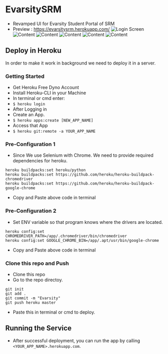 # EvarsitySRM
- Revamped UI for Evarsity Student Portal of SRM
- Preview : https://evarsitysrm.herokuapp.com/
![Login Screen](https://github.com/revanrohith/EvarsitySRM/raw/master/Screenshots/1.png)
![Content](https://github.com/revanrohith/EvarsitySRM/raw/master/Screenshots/2.png)
![Content](https://github.com/revanrohith/EvarsitySRM/raw/master/Screenshots/3.png)
![Content](https://github.com/revanrohith/EvarsitySRM/raw/master/Screenshots/4.png)
![Content](https://github.com/revanrohith/EvarsitySRM/raw/master/Screenshots/5.png)
![Content](https://github.com/revanrohith/EvarsitySRM/raw/master/Screenshots/6.png)

## Deploy in Heroku
In order to make it work in background we need to deploy it in a server.
### Getting Started
- Get Heroku Free Dyno Account
- Install Heroku-CLI in your Machine
- In terminal or cmd enter:
- `$ heroku login`
- After Logging in
- Create an App.
- `$ heroku apps:create [NEW_APP_NAME]`
- Access that App
- `$ heroku git:remote -a YOUR_APP_NAME`

### Pre-Configuration 1
- Since We use Selenium with Chrome. We need to provide required dependencies for heroku.
```
heroku buildpacks:set heroku/python
heroku buildpacks:set https://github.com/heroku/heroku-buildpack-chromedriver
heroku buildpacks:set https://github.com/heroku/heroku-buildpack-google-chrome
```
- Copy and Paste above code in terminal
### Pre-Configuration 2
- Set ENV variable so that program knows where the drivers are located.
```
heroku config:set CHROMEDRIVER_PATH=/app/.chromedriver/bin/chromedriver
heroku config:set GOOGLE_CHROME_BIN=/app/.apt/usr/bin/google-chrome
```
- Copy and Paste above code in terminal
### Clone this repo and Push
- Clone this repo
- Go to the repo directoy.
```
git init
git add .
git commit -m "Evarsity"
git push heroku master
```
- Paste this in terminal or cmd to deploy.
## Running the Service
- After successful deployment, you can run the app by calling `<YOUR_APP_NAME>.herokuapp.com`.
